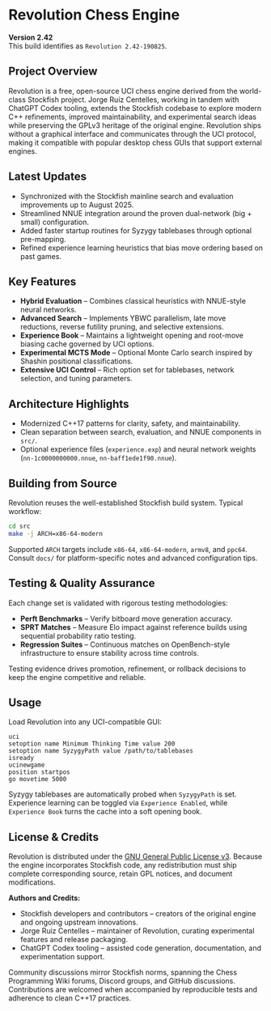 # Revolution Chess Engine

**Version 2.42**  
This build identifies as `Revolution 2.42-190825`.

## Project Overview
Revolution is a free, open-source UCI chess engine derived from the world-class Stockfish project. Jorge Ruiz Centelles, working in tandem with ChatGPT Codex tooling, extends the Stockfish codebase to explore modern C++ refinements, improved maintainability, and experimental search ideas while preserving the GPLv3 heritage of the original engine. Revolution ships without a graphical interface and communicates through the UCI protocol, making it compatible with popular desktop chess GUIs that support external engines.

## Latest Updates
- Synchronized with the Stockfish mainline search and evaluation improvements up to August 2025.
- Streamlined NNUE integration around the proven dual-network (big + small) configuration.
- Added faster startup routines for Syzygy tablebases through optional pre-mapping.
- Refined experience learning heuristics that bias move ordering based on past games.

## Key Features
- **Hybrid Evaluation** – Combines classical heuristics with NNUE-style neural networks.
- **Advanced Search** – Implements YBWC parallelism, late move reductions, reverse futility pruning, and selective extensions.
- **Experience Book** – Maintains a lightweight opening and root-move biasing cache governed by UCI options.
- **Experimental MCTS Mode** – Optional Monte Carlo search inspired by Shashin positional classifications.
- **Extensive UCI Control** – Rich option set for tablebases, network selection, and tuning parameters.

## Architecture Highlights
- Modernized C++17 patterns for clarity, safety, and maintainability.
- Clean separation between search, evaluation, and NNUE components in `src/`.
- Optional experience files (`experience.exp`) and neural network weights (`nn-1c0000000000.nnue`, `nn-baff1ede1f90.nnue`).

## Building from Source
Revolution reuses the well-established Stockfish build system. Typical workflow:

```bash
cd src
make -j ARCH=x86-64-modern
```

Supported `ARCH` targets include `x86-64`, `x86-64-modern`, `armv8`, and `ppc64`. Consult `docs/` for platform-specific notes and advanced configuration tips.

## Testing & Quality Assurance
Each change set is validated with rigorous testing methodologies:

- **Perft Benchmarks** – Verify bitboard move generation accuracy.
- **SPRT Matches** – Measure Elo impact against reference builds using sequential probability ratio testing.
- **Regression Suites** – Continuous matches on OpenBench-style infrastructure to ensure stability across time controls.

Testing evidence drives promotion, refinement, or rollback decisions to keep the engine competitive and reliable.

## Usage
Load Revolution into any UCI-compatible GUI:

```text
uci
setoption name Minimum Thinking Time value 200
setoption name SyzygyPath value /path/to/tablebases
isready
ucinewgame
position startpos
go movetime 5000
```

Syzygy tablebases are automatically probed when `SyzygyPath` is set. Experience learning can be toggled via `Experience Enabled`, while `Experience Book` turns the cache into a soft opening book.

## License & Credits
Revolution is distributed under the [GNU General Public License v3](https://www.gnu.org/licenses/gpl-3.0.en.html). Because the engine incorporates Stockfish code, any redistribution must ship complete corresponding source, retain GPL notices, and document modifications.

**Authors and Credits:**
- Stockfish developers and contributors – creators of the original engine and ongoing upstream innovations.
- Jorge Ruiz Centelles – maintainer of Revolution, curating experimental features and release packaging.
- ChatGPT Codex tooling – assisted code generation, documentation, and experimentation support.

Community discussions mirror Stockfish norms, spanning the Chess Programming Wiki forums, Discord groups, and GitHub discussions. Contributions are welcomed when accompanied by reproducible tests and adherence to clean C++17 practices.
